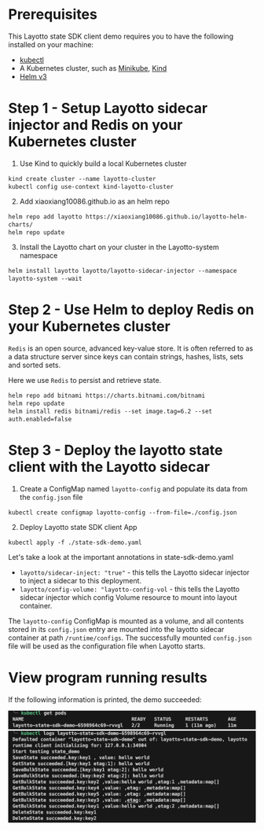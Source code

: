 # Prerequisites
This Layotto state SDK client demo requires you to have the following installed on your machine:

- [kubectl](https://kubernetes.io/docs/tasks/tools/)
- A Kubernetes cluster, such as [Minikube](https://minikube.sigs.k8s.io/docs/start/), [Kind](https://kind.sigs.k8s.io/docs/user/quick-start/)
- [Helm v3](https://helm.sh/docs/intro/install/)

# Step 1 - Setup Layotto sidecar injector and Redis on your Kubernetes cluster
1. Use Kind to quickly build a local Kubernetes cluster
```
kind create cluster --name layotto-cluster
kubectl config use-context kind-layotto-cluster
```
2. Add xiaoxiang10086.github.io as an helm repo
```
helm repo add layotto https://xiaoxiang10086.github.io/layotto-helm-charts/
helm repo update
```
3. Install the Layotto chart on your cluster in the Layotto-system namespace
```
helm install layotto layotto/layotto-sidecar-injector --namespace layotto-system --wait
```

# Step 2 - Use Helm to deploy Redis on your Kubernetes cluster
`Redis` is an open source, advanced key-value store. It is often referred to as a data structure server since keys 
can contain strings, hashes, lists, sets and sorted sets.

Here we use `Redis` to persist and retrieve state.

```
helm repo add bitnami https://charts.bitnami.com/bitnami
helm repo update
helm install redis bitnami/redis --set image.tag=6.2 --set auth.enabled=false
```

# Step 3 - Deploy the layotto state client with the Layotto sidecar
1. Create a ConfigMap named `layotto-config` and populate its data from the `config.json` file
```
kubectl create configmap layotto-config --from-file=./config.json
```
2. Deploy Layotto state SDK client App
```
kubectl apply -f ./state-sdk-demo.yaml
```

Let's take a look at the important annotations in state-sdk-demo.yaml
- `layotto/sidecar-inject: "true"` - this tells the Layotto sidecar injector to inject a sidecar to this deployment.
- `layotto/config-volume: "layotto-config-vol` - this tells the Layotto sidecar injector which config Volume resource to 
mount into layout container.

The `layotto-config` ConfigMap is mounted as a volume, and all contents stored in its `config.json` entry are mounted into 
the layotto sidecar container at path `/runtime/configs`. The successfully mounted `config.json` file will be used as the configuration 
file when Layotto starts.

# View program running results
If the following information is printed, the demo succeeded:

![pods.jpg](images/pods.jpg)
![log.jpg](images/log.jpg)

